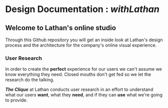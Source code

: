 # Design Documentation : *withLathan*

## Welcome to Lathan's online studio

Through this Github repository you will get an inside look at Lathan's design process and the architecture for the company's online visual experience.

### User Research

In order to create the **perfect** experience for our users we can't assume we know everything they need. Closed mouths don't get fed so we let the research do the talking. 

_**The Clique**_ at Lathan conducts user research in an effort to understand what our users **want**, what they **need**, and if they can **use** what we're going to provide.
